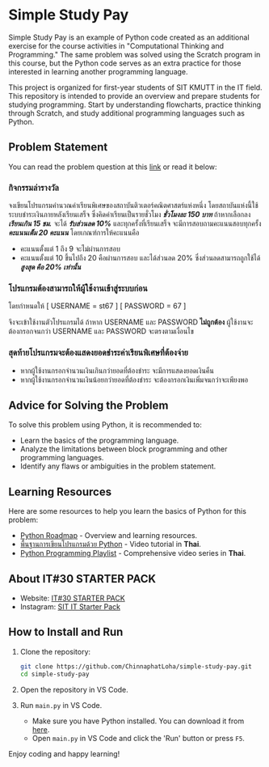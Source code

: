 # Simple Study Pay

Simple Study Pay is an example of Python code created as an additional exercise for the course activities in "Computational Thinking and Programming." The same problem was solved using the Scratch program in this course, but the Python code serves as an extra practice for those interested in learning another programming language.

This project is organized for first-year students of SIT KMUTT in the IT field. This repository is intended to provide an overview and prepare students for studying programming. Start by understanding flowcharts, practice thinking through Scratch, and study additional programming languages such as Python.

## Problem Statement

You can read the problem question at this [link](https://cherry-actress-48c.notion.site/dd37efef69284bed95be067f3759da27) or read it below:

### กิจกรรมล่ารางวัล

จงเขียนโปรแกรมคำนวณค่าเรียนพิเศษของสถาบันติวเตอร์คณิตศาสตร์แห่งหนึ่ง โดยสถาบันแห่งนี้ใช้ระบบชำระเงินภายหลังเรียนเสร็จ ซึ่งคิดค่าเรียนเป็นรายชั่วโมง ***ชั่วโมงละ 150 บาท*** ถ้าหากเลือกลง ***เรียนเกิน 15 ชม.*** จะได้ ***รับส่วนลด 10%*** และทุกครั้งที่เรียนเสร็จ จะมีการสอบถามคะแนนสอบทุกครั้ง ***คะแนนเต็ม 20 คะแนน*** โดยเกณฑ์การให้คะแนนคือ
- คะแนนตั้งแต่ 1 ถึง 9 จะไม่ผ่านการสอบ
- คะแนนตั้งแต่ 10 ขึ้นไปถึง 20 คือผ่านการสอบ และได้ส่วนลด 20%
ซึ่งส่วนลดสามารถถูกใช้ได้ ***สูงสุด คือ 20% เท่านั้น***

### โปรแกรมต้องสามารถให้ผู้ใช้งานเข้าสู่ระบบก่อน
โดยกำหนดให้
[ USERNAME = st67 ]
[ PASSWORD = 67 ]

จึงจะเข้าใช้งานตัวโปรแกรมได้ ถ้าหาก USERNAME และ PASSWORD **ไม่ถูกต้อง** ผู้ใช้งานจะต้องกรอกจนกว่า USERNAME และ PASSWORD จะตรงตามเงื่อนไข

### สุดท้ายโปรแกรมจะต้องแสดงยอดชำระค่าเรียนพิเศษที่ต้องจ่าย
- หากผู้ใช้งานกรอกจำนวนเงินเกินกว่ายอดที่ต้องชำระ จะมีการแสดงยอดเงินคืน
- หากผู้ใช้งานกรอกจำนวนเงินน้อยกว่ายอดที่ต้องชำระ จะต้องกรอกเงินเพิ่มจนกว่าจะเพียงพอ

## Advice for Solving the Problem

To solve this problem using Python, it is recommended to:
- Learn the basics of the programming language.
- Analyze the limitations between block programming and other programming languages.
- Identify any flaws or ambiguities in the problem statement.

## Learning Resources

Here are some resources to help you learn the basics of Python for this problem:
- [Python Roadmap](https://roadmap.sh/python) - Overview and learning resources.
- [พื้นฐานการเขียนโปรแกรมด้วย Python](https://youtu.be/iheAKAkiAGg?si=b0_GC1UTTCK2ortv) - Video tutorial in **Thai**.
- [Python Programming Playlist](https://youtube.com/playlist?list=PLEE74DyIkwElyKXAKxmHETTtaq99btEPf&si=HF8M8JrUWkDC1bR5) - Comprehensive video series in **Thai**.

## About IT#30 STARTER PACK

- Website: [IT#30 STARTER PACK](http://it30starterpack.sit.kmutt.ac.th)
- Instagram: [SIT IT Starter Pack](https://www.instagram.com/sit.it.starterpack)

## How to Install and Run

1. Clone the repository:
   ```sh
   git clone https://github.com/ChinnaphatLoha/simple-study-pay.git
   cd simple-study-pay
   ```

2. Open the repository in VS Code.

3. Run `main.py` in VS Code.
   - Make sure you have Python installed. You can download it from [here](https://www.python.org/downloads/).
   - Open `main.py` in VS Code and click the 'Run' button or press `F5`.

Enjoy coding and happy learning!
